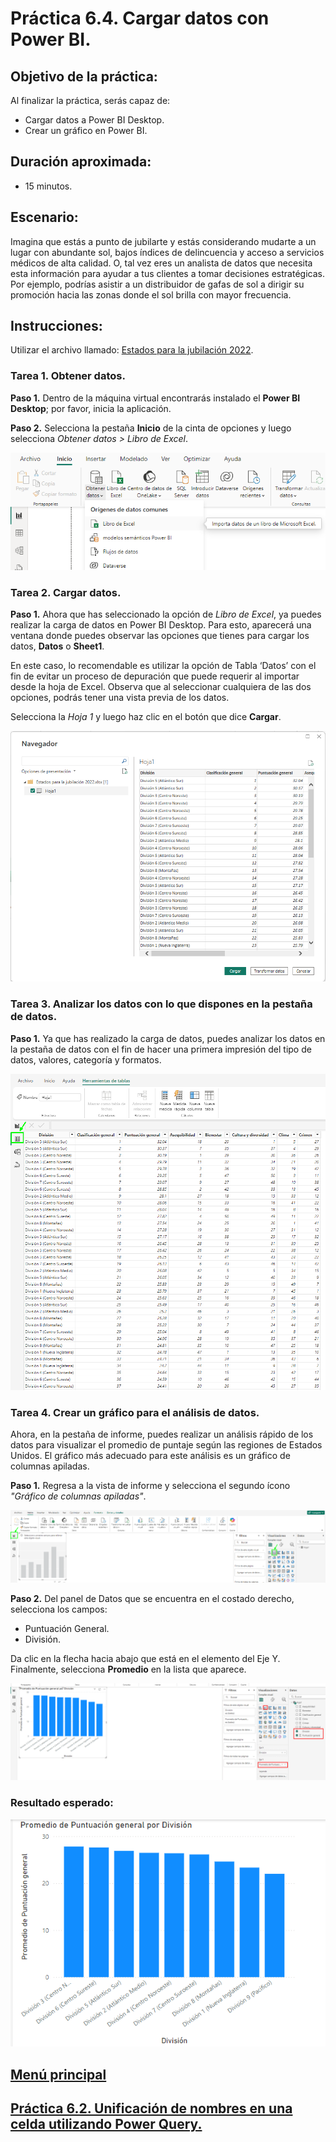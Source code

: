 # Práctica 6.4. Cargar datos con Power BI.

## Objetivo de la práctica:

Al finalizar la práctica, serás capaz de:

- Cargar datos a Power BI Desktop. <br>
- Crear un gráfico en Power BI.

## Duración aproximada:

- 15 minutos.

## Escenario:

Imagina que estás a punto de jubilarte y estás considerando mudarte a un lugar con abundante sol, bajos índices de delincuencia y acceso a servicios médicos de alta calidad. O, tal vez eres un analista de datos que necesita esta información para ayudar a tus clientes a tomar decisiones estratégicas. Por ejemplo, podrías asistir a un distribuidor de gafas de sol a dirigir su promoción hacia las zonas donde el sol brilla con mayor frecuencia.

## Instrucciones:

Utilizar el archivo llamado: [Estados para la jubilación 2022](< Estados para la jubilación 2022.xlsx>).

### Tarea 1. Obtener datos.

**Paso 1.** Dentro de la máquina virtual encontrarás instalado el **Power BI Desktop**; por favor, inicia la aplicación.

**Paso 2.** Selecciona la pestaña **Inicio** de la cinta de opciones y luego selecciona _Obtener datos > Libro de Excel_.

![img238](../images/img238.png)

### Tarea 2. Cargar datos.

**Paso 1.** Ahora que has seleccionado la opción de *Libro de Excel*, ya puedes realizar la carga de datos en Power BI Desktop. Para esto, aparecerá una ventana donde puedes observar las opciones que tienes para cargar los datos, **Datos** o **Sheet1**.

En este caso, lo recomendable es utilizar la opción de Tabla ‘Datos’ con el fin de evitar un proceso de depuración que puede requerir al importar desde la hoja de Excel. Observa que al seleccionar cualquiera de las dos opciones, podrás tener una vista previa de los datos.

Selecciona la _Hoja 1_ y luego haz clic en el botón que dice **Cargar**.

![img239](../images/img239.png)

### Tarea 3. Analizar los datos con lo que dispones en la pestaña de datos.

**Paso 1.** Ya que has realizado la carga de datos, puedes analizar los datos en la pestaña de datos con el fin de hacer una primera impresión del tipo de datos, valores, categoría y formatos.

![img240](../images/img240.png)

### Tarea 4. Crear un gráfico para el análisis de datos.

Ahora, en la pestaña de informe, puedes realizar un análisis rápido de los datos para visualizar el promedio de puntaje según las regiones de Estados Unidos. El gráfico más adecuado para este análisis es un gráfico de columnas apiladas.

**Paso 1.** Regresa a la vista de informe y selecciona el segundo ícono _"Gráfico de columnas apiladas"_.

![img240A](../images/img240A.png)

**Paso 2.** Del panel de Datos que se encuentra en el costado derecho, selecciona los campos: 

- Puntuación General. <br>
- División.

Da clic en la flecha hacia abajo que está en el elemento del Eje Y. Finalmente, selecciona **Promedio** en la lista que aparece.

![img241](../images/img241.png)

### Resultado esperado:

![img242](../images/img242.png)

## [Menú principal](../README.md)

## [Práctica 6.2. Unificación de nombres en una celda utilizando Power Query.](../Capítulo6/README_6.2.md)
